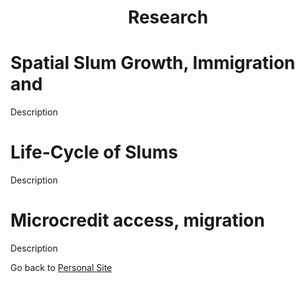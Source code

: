 
<!-- # <center> Matías Reyes Labbé </center> -->
# <center> Research </center>

# Spatial Slum Growth, Immigration and <br>
Description <br>

# Life-Cycle of Slums <br>
Description <br>

# Microcredit access, migration <br>
Description <br>



 Go back to [Personal Site](https://mreyeslabbe.github.io/)
